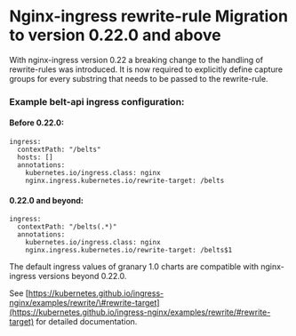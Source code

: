 # Nginx-ingress rewrite-rule Migration to version 0.22.0 and above

With nginx-ingress version 0.22 a breaking change to the handling of rewrite-rules was introduced. It is now required to explicitly define capture groups for every substring that needs to be passed to the rewrite-rule. 

### Example belt-api ingress configuration:

#### Before 0.22.0:

```text
ingress:
  contextPath: "/belts"
  hosts: []
  annotations:
    kubernetes.io/ingress.class: nginx
    nginx.ingress.kubernetes.io/rewrite-target: /belts
```

#### 0.22.0 and beyond:

```text
ingress:
  contextPath: "/belts(.*)"
  annotations:
    kubernetes.io/ingress.class: nginx
    nginx.ingress.kubernetes.io/rewrite-target: /belts$1
```

The default ingress values of granary 1.0 charts are compatible with nginx-ingress versions beyond 0.22.0.

See [https://kubernetes.github.io/ingress-nginx/examples/rewrite/\#rewrite-target](https://kubernetes.github.io/ingress-nginx/examples/rewrite/#rewrite-target) for detailed documentation.

